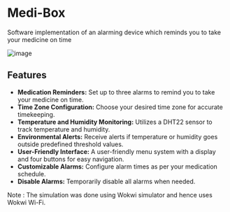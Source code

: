 # Medi-Box
Software implementation of an alarming device which reminds you to take your medicine on time

![image](https://github.com/Sithminii/Medi-Box/assets/129846300/900a46eb-9ccd-4966-8dff-457225667ddd)

## Features

- **Medication Reminders:** Set up to three alarms to remind you to take your medicine on time.
- **Time Zone Configuration:** Choose your desired time zone for accurate timekeeping.
- **Temperature and Humidity Monitoring:** Utilizes a DHT22 sensor to track temperature and humidity.
- **Environmental Alerts:** Receive alerts if temperature or humidity goes outside predefined threshold values.
- **User-Friendly Interface:** A user-friendly menu system with a display and four buttons for easy navigation.
- **Customizable Alarms:** Configure alarm times as per your medication schedule.
- **Disable Alarms:** Temporarily disable all alarms when needed.

Note : The simulation was done using Wokwi simulator and hence uses Wokwi Wi-Fi.
